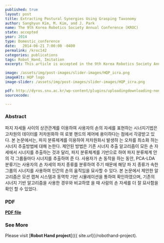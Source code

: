 ```yaml
---
published: true
layout: post
title: Extracting Postural Synergies Using Grasping Taxonomy 
author: Sanghyun Kim, M. Kim, and J. Park
name: The 9th Korea Robotics Society Annual Conference (KROC)
state: accepted
year: 2014
type: Domestic_conference
date:   2014-06-21 7:00:00 -0400
permalink: /kroc142
categories: publications
tags: Robot_Hand, Imitation
excerpt: This article is accepted in the 9th Korea Robotics Society Annual Conference (KROC).

image: /assets/img/post-images/slider-images/HQP_icra.png
imageAlt: HQP logo
image-slider: /assets/img/post-images/slider-images/HQP_icra.png

pdf: http://dyros.snu.ac.kr/wp-content/plugins/uploadingdownloading-non-latin-filename/download.php?id=2282
sourcecode: 

---
```


### Abstract
파지 자세들 사이의 상관관계를 이용하여 사용자의 손의 자세를 표현하는 시너지기법은 고차원의 데이터를 저차원화하
여 로봇 핸드의 제어에 용이하다는 점에서 각광받고 있다. 본 논문에서는, 파지 분류체계를 이용하여 저차원화시 발생하
는 오차를 최소화 하는 시너지 추출방법에 대해 논한다. 제안된 방법은 기존 시너지 추출 알고리즘이 모든 손 자세에서
시너지를 추출하는 것과 달리, 파지 분류체계를 기반으로 하여 파지 분류체계 안의 각 그룹들마다 시너지를 추출하여 준
다. 사용자가 손 동작을 하는 동안, PCA-LDA 분류기는 사용자의 손 자세의 파지 종류를 분류하여 주기 때문에 해당 파
지 종류가 속한 그룹의 시너지를 사용하여 인간의 손의 움직임을 묘사할 수 있다. 본 논문에서 제안한 알고리즘은 모션
캡쳐 시스템과 동역학 기반 시뮬레이션을 통하여 확인하였으며, 기존의 시너지 기반 알고리즘을 사용한 경우와 비교하였
을 때 사람의 손 자세를 더 잘 묘사함을 확인 할 수 있었다.

### PDF 
[**PDF file**](http://dyros.snu.ac.kr/wp-content/plugins/uploadingdownloading-non-latin-filename/download.php?id=2282)

### See More
Please visit [**Robot Hand project**]({{ site.url}}/robothand-project).

